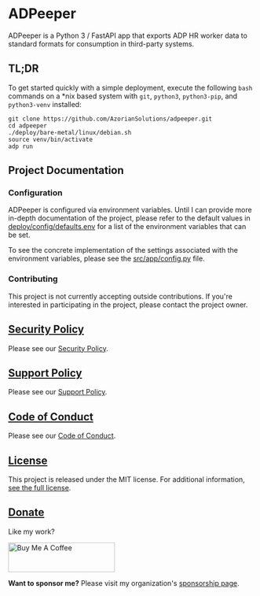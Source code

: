 # ADPeeper

ADPeeper is a Python 3 / FastAPI app that exports ADP HR worker data to standard formats for consumption
in third-party systems.

## TL;DR

To get started quickly with a simple deployment, execute the following `bash` commands on a *nix based system
with `git`, `python3`, `python3-pip`, and `python3-venv` installed:

```
git clone https://github.com/AzorianSolutions/adpeeper.git
cd adpeeper
./deploy/bare-metal/linux/debian.sh
source venv/bin/activate
adp run
```

## Project Documentation

### Configuration

ADPeeper is configured via environment variables. Until I can provide more in-depth documentation of the project,
please refer to the default values in [deploy/config/defaults.env](./deploy/config/defaults.env) for a list of the
environment variables that can be set.

To see the concrete implementation of the settings associated with the environment variables, please see the
[src/app/config.py](./src/app/config.py) file.

### Contributing

This project is not currently accepting outside contributions. If you're interested in participating in the project,
please contact the project owner.

## [Security Policy](./.github/SECURITY.md)

Please see our [Security Policy](./.github/SECURITY.md).

## [Support Policy](./.github/SUPPORT.md)

Please see our [Support Policy](./.github/SUPPORT.md).

## [Code of Conduct](./.github/CODE_OF_CONDUCT.md)

Please see our [Code of Conduct](./.github/CODE_OF_CONDUCT.md).

## [License](./LICENSE)

This project is released under the MIT license. For additional information, [see the full license](./LICENSE).

## [Donate](https://www.buymeacoffee.com/AzorianMatt)

Like my work?

<a href="https://www.buymeacoffee.com/AzorianMatt" target="_blank"><img src="https://cdn.buymeacoffee.com/buttons/v2/default-blue.png" alt="Buy Me A Coffee" style="height: 60px !important;width: 217px !important;" ></a>

**Want to sponsor me?** Please visit my organization's [sponsorship page](https://github.com/sponsors/AzorianSolutions).
